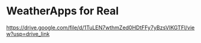 ﻿# WeatherApps for Real
https://drive.google.com/file/d/1TuLEN7wthmZed0HDtFFy7yBzsVIKGTFl/view?usp=drive_link
